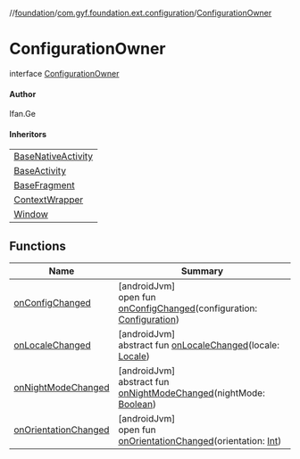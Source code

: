 //[foundation](../../../index.md)/[com.gyf.foundation.ext.configuration](../index.md)/[ConfigurationOwner](index.md)

# ConfigurationOwner

interface [ConfigurationOwner](index.md)

#### Author

Ifan.Ge

#### Inheritors

| |
|---|
| [BaseNativeActivity](../../com.gyf.foundation.base.activity.nativer/-base-native-activity/index.md) |
| [BaseActivity](../../com.gyf.foundation.base.activity/-base-activity/index.md) |
| [BaseFragment](../../com.gyf.foundation.base.fragment/-base-fragment/index.md) |
| [ContextWrapper](../-configuration-register/-context-wrapper/index.md) |
| [Window](../../com.gyf.foundation.window/-window/index.md) |

## Functions

| Name | Summary |
|---|---|
| [onConfigChanged](on-config-changed.md) | [androidJvm]<br>open fun [onConfigChanged](on-config-changed.md)(configuration: [Configuration](https://developer.android.com/reference/kotlin/android/content/res/Configuration.html)) |
| [onLocaleChanged](on-locale-changed.md) | [androidJvm]<br>abstract fun [onLocaleChanged](on-locale-changed.md)(locale: [Locale](https://developer.android.com/reference/kotlin/java/util/Locale.html)) |
| [onNightModeChanged](on-night-mode-changed.md) | [androidJvm]<br>abstract fun [onNightModeChanged](on-night-mode-changed.md)(nightMode: [Boolean](https://kotlinlang.org/api/core/kotlin-stdlib/kotlin/-boolean/index.html)) |
| [onOrientationChanged](on-orientation-changed.md) | [androidJvm]<br>open fun [onOrientationChanged](on-orientation-changed.md)(orientation: [Int](https://kotlinlang.org/api/core/kotlin-stdlib/kotlin/-int/index.html)) |